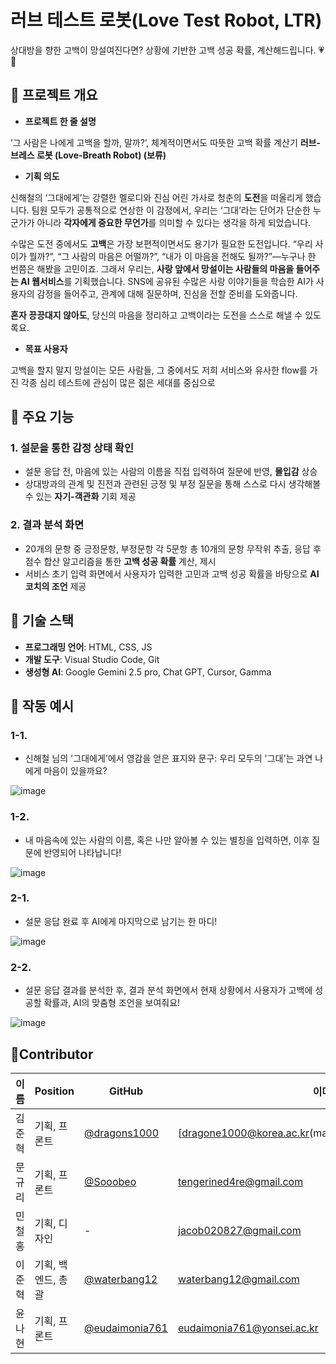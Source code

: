 # 러브 테스트 로봇(Love Test Robot, LTR)

상대방을 향한 고백이 망설여진다면? 상황에 기반한 고백 성공 확률, 계산해드립니다. 💗👾

## 📌 프로젝트 개요

- **프로젝트 한 줄 설명**

’그 사람은 나에게 고백을 할까, 말까?’, 체계적이면서도 따뜻한 고백 확률 계산기 
**러브-브레스 로봇 (Love-Breath Robot) (보류)**
- **기획 의도**

신해철의 ‘그대에게’는 강렬한 멜로디와 진심 어린 가사로 청춘의 **도전**을 떠올리게 했습니다. 팀원 모두가 공통적으로 연상한 이 감정에서, 우리는 ‘그대’라는 단어가 단순한 누군가가 아니라 **각자에게 중요한 무언가**를 의미할 수 있다는 생각을 하게 되었습니다.

수많은 도전 중에서도 **고백**은 가장 보편적이면서도 용기가 필요한 도전입니다. “우리 사이가 뭘까?”, “그 사람의 마음은 어떨까?”, “내가 이 마음을 전해도 될까?”—누구나 한 번쯤은 해봤을 고민이죠.
그래서 우리는, **사랑 앞에서 망설이는 사람들의 마음을 들어주는 AI 웹서비스**를 기획했습니다. SNS에 공유된 수많은 사랑 이야기들을 학습한 AI가 사용자의 감정을 들어주고, 관계에 대해 질문하며, 진심을 전할 준비를 도와줍니다.

**혼자 끙끙대지 않아도**, 당신의 마음을 정리하고 고백이라는 도전을 스스로 해낼 수 있도록요.
- **목표 사용자**

고백을 할지 말지 망설이는 모든 사람들, 그 중에서도 저희 서비스와 유사한 flow를 가진 각종 심리 테스트에 관심이 많은 젊은 세대를 중심으로

## 📌 주요 기능

### 1. 설문을 통한 감정 상태 확인

- 설문 응답 전, 마음에 있는 사람의 이름을 직접 입력하여 질문에 반영, **몰입감** 상승
- 상대방과의 관계 및 진전과 관련된 긍정 및 부정 질문을 통해 스스로 다시 생각해볼 수 있는 **자기-객관화** 기회 제공

### 2. 결과 분석 화면

- 20개의 문항 중 긍정문항, 부정문항 각 5문항 총 10개의 문항 무작위 추출, 응답 후 점수 합산 알고리즘을 통한 **고백 성공 확률** 계산, 제시
- 서비스 초기 입력 화면에서 사용자가 입력한 고민과 고백 성공 확률을 바탕으로 **AI 코치의 조언** 제공

## 📌 기술 스택

- **프로그래밍 언어**: HTML, CSS, JS
- **개발 도구**: Visual Studio Code, Git
- **생성형 AI**: Google Gemini 2.5 pro, Chat GPT, Cursor, Gamma

## 📌 작동 예시

### 1-1.

- 신해철 님의 '그대에게'에서 영감을 얻은 표지와 문구: 우리 모두의 '그대'는 과연 나에게 마음이 있을까요? 

![image](https://github.com/user-attachments/assets/12d0cf9d-cb28-46bf-a7ca-a224f3ecb2be)


### 1-2.

- 내 마음속에 있는 사람의 이름, 혹은 나만 알아볼 수 있는 별칭을 입력하면, 이후 질문에 반영되어 나타납니다!

![image](https://github.com/user-attachments/assets/0163b1e2-b878-4d1b-98ae-a0b53af6270c)


### 2-1.

- 설문 응답 완료 후 AI에게 마지막으로 남기는 한 마디! 

![image](https://github.com/user-attachments/assets/42ef603e-a903-4bfc-b39c-f7f01f8b81b2)


### 2-2.

- 설문 응답 결과를 분석한 후, 결과 분석 화면에서 현재 상황에서 사용자가 고백에 성공할 확률과, AI의 맞춤형 조언을 보여줘요!

![image](https://github.com/user-attachments/assets/0b84c486-59ae-4793-8c2c-040e70e7440e)


## 📌Contributor

| 이름 | Position | GitHub | 이메일 |
| --- | --- | --- | --- |
| 김준혁 | 기획, 프론트 | [@dragons1000](https://github.com/dragons1000) | [dragone1000@korea.ac.kr(malito:dragone1000@korea.ac.kr) |
| 문규리 | 기획, 프론트 | [@Sooobeo](https://github.com/Sooobeo) | [tengerined4re@gmail.com](mailto:tengerined4re@gmail.com) |
| 민철홍 | 기획, 디자인 | - | [jacob020827@gmail.com](mailto:jacob020827@gmail.com) |
| 이준혁 | 기획, 백엔드, 총괄 | [@waterbang12](https://github.com/waterbang12) | [waterbang12@gmail.com](mailto:waterbang12@gmail.com) |
| 윤나현 | 기획, 프론트 | [@eudaimonia761](https://github.com/eudaimonia761) | [eudaimonia761@yonsei.ac.kr](mailto:eudaimonia761@yonsei.ac.kr) |
